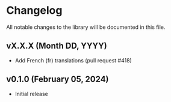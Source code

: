 # Changelog

All notable changes to the library will be documented in this file.

## vX.X.X (Month DD, YYYY)

- Add French (fr) translations (pull request #418)

## v0.1.0 (February 05, 2024)

- Initial release

